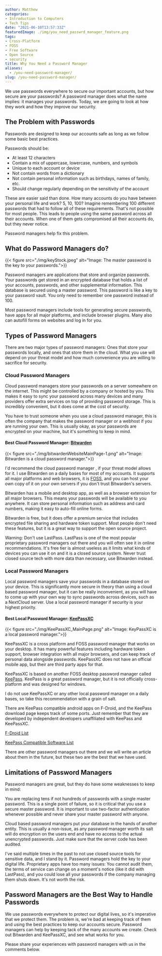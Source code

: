 ```yaml
---
author: Matthew
categories:
- Introduction to Computers
- Tech Tips
date: "2021-06-10T13:57:33Z"
featuredImage: ./img/you_need_passwrd_manager_feature.png
tags:
- Cross-Platform
- FOSS
- Free Software
- Open Source
- security
title: Why You Need a Password Manager
aliases:
  - /you-need-password-manager/
slug: /you-need-password-manager/
---
```


We use passwords everywhere to secure our important accounts, but how secure are your passwords? A password manager does what the name implies: it manages your passwords. Today, we are going to look at how they work and how they improve our security.

## The Problem with Passwords

Passwords are designed to keep our accounts safe as long as we follow some basic best practices.

Passwords should be:

*   At least 12 characters
*   Contain a mix of uppercase, lowercase, numbers, and symbols
*   Unique to each account or device
*   Not contain words from a dictionary
*   Not contain personal information such as birthdays, names of family, etc.
*   Should change regularly depending on the sensitivity of the account

These are easier said than done. How many accounts do you have between your personal life and work? 5, 10, 100? Imagine remembering 100 different passwords that had to follow all of these requirements. That's not possible for most people. This leads to people using the same password across all their accounts. When one of them gets compromised all their accounts do, but they never notice.

Password managers help fix this problem.

## What do Password Managers do?

{{< figure src="./img/keyStock.jpeg" alt="Image: The master password is the key to your passwords.">}}

Password managers are applications that store and organize passwords. Your passwords get stored in an encrypted database that holds a list of your accounts, passwords, and other supplemental information. This database is secured using a master password. This password is like a key to your password vault. You only need to remember one password instead of 100.

Most password managers include tools for generating secure passwords, have apps for all major platforms, and include browser plugins. Many also can autofill forms on websites and log in for you.

## Types of Password Managers

There are two major types of password managers: Ones that store your passwords locally, and ones that store them in the cloud. What you use will depend on your threat model and how much convenience you are willing to sacrifice for security.

### Cloud Password Managers

Cloud password managers store your passwords on a server somewhere on the internet. This might be controlled by a company or hosted by you. This makes it easy to sync your password across many devices and many providers offer extra services on top of providing password storage. This is incredibly convenient, but it does come at the cost of security.

You have to trust someone when you use a cloud password manager, this is often the company that makes the password manager or a webhost if you are running your own. This is usually okay, as your passwords are encrypted on your machine, but it's something to keep in mind.

#### Best Cloud Password Manager: [Bitwarden](https://bitwarden.com/)

{{< figure src="./img/bitwardenWebsiteMainPage-1.png" alt="Image: Bitwarden is a cloud password manager.">}}

I'd recommend the cloud password manager , if your threat model allows for it. I use Bitwarden on a daily bases for most of my accounts. It supports all major platforms and web browsers, it is [FOSS](https://www.blog.mattlamont.com/what-is-free-and-open-source-software-foss/), and you can host your own copy of it on your own servers if you don't trust Bitwarden's servers.

Bitwarden has a mobile and desktop app, as well as a browser extension for all major browsers. This means your passwords will be available to you anywhere. It can store personal information such as address and card numbers, making it easy to auto-fill online forms.

Bitwarden is free, but it does offer a premium service that includes encrypted file sharing and hardware token support. Most people don't need these features, but it is a great way to support the open source project.

Warning: Don't use LastPass. LastPass is one of the most popular proprietary password managers out there and you will often see it in online recommendations. It's free tier is almost useless as it limits what kinds of devices you can use it on and it is a closed source system. Never trust closed source tech with more data than necessary, use Bitwarden instead.

### Local Password Managers

Local password managers save your passwords in a database stored on your device. This is significantly more secure in theory than using a cloud based password manager, but it can be really inconvenient, as you will have to come up with your own way to sync passwords across devices, such as a NextCloud server. Use a local password manager if security is your highest priority.

#### Best Local Password Manager: [KeePassXC](https://keepassxc.org/)

{{< figure src="./img/KeePassXC_MainPage.png" alt="Image: KeyPassXC is a local password manager.">}}

KeePassXC is a cross platform and FOSS password manager that works on your desktop. It has many powerful features including hardware token support, browser integration with all major browsers, and can keep track of personal data alongside passwords. KeePassXC does not have an official mobile app, but their are third party apps for that.

KeePassXC is based on another FOSS desktop password manager called [KeePass](https://keepass.info). KeePass is a great password manager, but it is not officially cross-platform and was designed for windows.

I do not use KeePassXC or any other local password manager on a daily bases, so take this recommendation with a grain of salt.

There are KeePass compatible android apps on F-Droid, and the KeePass download page keeps track of some ports. Just remember that they are developed by independent developers unaffiliated with KeePass and KeePassXC.

[F-Droid List](https://search.f-droid.org/?q=keepass&amp;lang=en)

[KeePass Compatible Software List](https://keepass.info/download.html)

There are other password managers out there and we will write an article about them in the future, but these two are the best that we have used.

## Limitations of Password Managers

Password managers are great, but they do have some weaknesses to keep in mind:

You are replacing tens if not hundreds of passwords with a single master password. This is a single point of failure, so it is critical that you use a secure master password. It is important to use two-factor authentication whenever possible and never share your master password with anyone.

Cloud based password managers put your database in the hands of another entity. This is usually a non-issue, as any password manager worth its salt will do encryption on the users end and have no access to the actual unencrypted passwords. Just make sure that the server code has been audited.

I've said multiple times in the past to not use closed source tools for sensitive data, and I stand by it. Password managers hold the key to your digital life. Proprietary apps have too many issues: You cannot audit them, the terms of service can change on a moment's notice (like it did with LastPass), and you could lose all your passwords if the company managing them shuts down. It's not worth the risk.

## Password Managers are the Best Way to Handle Passwords

We use passwords everywhere to protect our digital lives, so it's imperative that we protect them. The problem is, we're bad at keeping track of them and using the best practices to keep our accounts secure. Password managers can help by keeping tack of the many accounts we create. Check out Bitwarden and KeePassXC, and see what works for you.

Please share your experiences with password managers with us in the comments below. 
